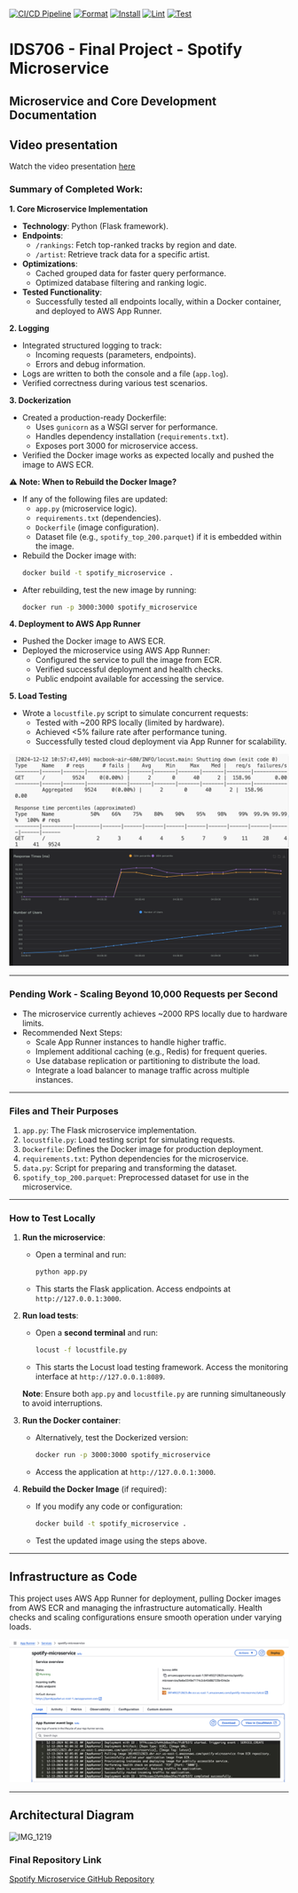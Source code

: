 [![CI/CD Pipeline](https://github.com/aoaow/spotify_microservice/actions/workflows/actions.yml/badge.svg)](https://github.com/aoaow/spotify_microservice/actions/workflows/actions.yml)
[![Format](https://github.com/aoaow/spotify_microservice/actions/workflows/format.yml/badge.svg)](https://github.com/aoaow/spotify_microservice/actions/workflows/format.yml)
[![Install](https://github.com/aoaow/spotify_microservice/actions/workflows/install.yml/badge.svg)](https://github.com/aoaow/spotify_microservice/actions/workflows/install.yml)
[![Lint](https://github.com/aoaow/spotify_microservice/actions/workflows/lint.yml/badge.svg)](https://github.com/aoaow/spotify_microservice/actions/workflows/lint.yml)
[![Test](https://github.com/aoaow/spotify_microservice/actions/workflows/test.yml/badge.svg)](https://github.com/aoaow/spotify_microservice/actions/workflows/test.yml)
# IDS706 - Final Project - Spotify Microservice

## Microservice and Core Development Documentation

## Video presentation
Watch the video presentation [here](https://youtu.be/KZIzitQN4ss) 

### Summary of Completed Work:

**1. Core Microservice Implementation**
- **Technology**: Python (Flask framework).
- **Endpoints**:
  - `/rankings`: Fetch top-ranked tracks by region and date.
  - `/artist`: Retrieve track data for a specific artist.
- **Optimizations**:
  - Cached grouped data for faster query performance.
  - Optimized database filtering and ranking logic.
- **Tested Functionality**:
  - Successfully tested all endpoints locally, within a Docker container, and deployed to AWS App Runner.

**2. Logging**
- Integrated structured logging to track:
  - Incoming requests (parameters, endpoints).
  - Errors and debug information.
- Logs are written to both the console and a file (`app.log`).
- Verified correctness during various test scenarios.

**3. Dockerization**
- Created a production-ready Dockerfile:
  - Uses `gunicorn` as a WSGI server for performance.
  - Handles dependency installation (`requirements.txt`).
  - Exposes port 3000 for microservice access.
- Verified the Docker image works as expected locally and pushed the image to AWS ECR.

⚠️ **Note: When to Rebuild the Docker Image?**
- If any of the following files are updated:
    - `app.py` (microservice logic).
    - `requirements.txt` (dependencies).
    - `Dockerfile` (image configuration).
    - Dataset file (e.g., `spotify_top_200.parquet`) if it is embedded within the image.
- Rebuild the Docker image with:
    ```bash
    docker build -t spotify_microservice .
    ```
- After rebuilding, test the new image by running:
    ```bash
    docker run -p 3000:3000 spotify_microservice
    ```

**4. Deployment to AWS App Runner**
- Pushed the Docker image to AWS ECR.
- Deployed the microservice using AWS App Runner:
  - Configured the service to pull the image from ECR.
  - Verified successful deployment and health checks.
  - Public endpoint available for accessing the service.

**5. Load Testing**
- Wrote a `locustfile.py` script to simulate concurrent requests:
  - Tested with ~200 RPS locally (limited by hardware).
  - Achieved <5% failure rate after performance tuning.
  - Successfully tested cloud deployment via App Runner for scalability.

![alt text](image.png)
![alt text](1.png)

---

### Pending Work - Scaling Beyond 10,000 Requests per Second
- The microservice currently achieves ~2000 RPS locally due to hardware limits.
- Recommended Next Steps:
  - Scale App Runner instances to handle higher traffic.
  - Implement additional caching (e.g., Redis) for frequent queries.
  - Use database replication or partitioning to distribute the load.
  - Integrate a load balancer to manage traffic across multiple instances.

---

### Files and Their Purposes
1. `app.py`: The Flask microservice implementation.
2. `locustfile.py`: Load testing script for simulating requests.
3. `Dockerfile`: Defines the Docker image for production deployment.
4. `requirements.txt`: Python dependencies for the microservice.
5. `data.py`: Script for preparing and transforming the dataset.
6. `spotify_top_200.parquet`: Preprocessed dataset for use in the microservice.

---

### How to Test Locally

1. **Run the microservice**:
   - Open a terminal and run:
     ```bash
     python app.py
     ```
   - This starts the Flask application. Access endpoints at `http://127.0.0.1:3000`.

2. **Run load tests**:
   - Open a **second terminal** and run:
     ```bash
     locust -f locustfile.py
     ```
   - This starts the Locust load testing framework. Access the monitoring interface at `http://127.0.0.1:8089`.

   **Note**: Ensure both `app.py` and `locustfile.py` are running simultaneously to avoid interruptions.

3. **Run the Docker container**:
   - Alternatively, test the Dockerized version:
     ```bash
     docker run -p 3000:3000 spotify_microservice
     ```
   - Access the application at `http://127.0.0.1:3000`.

4. **Rebuild the Docker Image** (if required):
   - If you modify any code or configuration:
     ```bash
     docker build -t spotify_microservice .
     ```
   - Test the updated image using the steps above.

---

## Infrastructure as Code

This project uses AWS App Runner for deployment, pulling Docker images from AWS ECR and managing the infrastructure automatically. Health checks and scaling configurations ensure smooth operation under varying loads.

![alt text](2.png)


---
## Architectural Diagram

![IMG_1219](https://github.com/user-attachments/assets/3c482d6c-0027-4d2f-88fe-662fd52cb6a9)


### Final Repository Link
[Spotify Microservice GitHub Repository](https://github.com/nogibjj/IDS706_Final_Spotify_Microservice)
